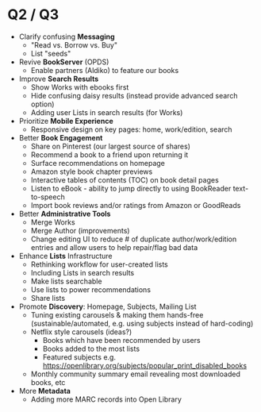 # Q2 / Q3

* Clarify confusing **Messaging**
  * "Read vs. Borrow vs. Buy"
  * List "seeds"
* Revive **BookServer** (OPDS)
  * Enable partners (Aldiko) to feature our books
* Improve **Search Results**
  * Show Works with ebooks first
  * Hide confusing daisy results (instead provide advanced search option)
  * Adding user Lists in search results (for Works)
* Prioritize **Mobile Experience**
  * Responsive design on key pages: home, work/edition, search
* Better **Book Engagement**
  * Share on Pinterest (our largest source of shares)
  * Recommend a book to a friend upon returning it
  * Surface recommendations on homepage
  * Amazon style book chapter previews
  * Interactive tables of contents (TOC) on book detail pages
  * Listen to eBook - ability to jump directly to using BookReader text-to-speech
  * Import book reviews and/or ratings from Amazon or GoodReads
* Better **Administrative Tools**
  * Merge Works
  * Merge Author (improvements)
  * Change editing UI to reduce # of duplicate author/work/edition entries and allow users to help repair/flag bad data
* Enhance **Lists** Infrastructure
  * Rethinking workflow for user-created lists
  * Including Lists in search results
  * Make lists searchable
  * Use lists to power recommendations
  * Share lists
* Promote **Discovery**: Homepage, Subjects, Mailing List
  * Tuning existing carousels & making them hands-free (sustainable/automated, e.g. using subjects instead of hard-coding)
  * Netflix style carousels (ideas?)
    * Books which have been recommended by users
    * Books added to the most lists
    * Featured subjects e.g. https://openlibrary.org/subjects/popular_print_disabled_books
  * Monthly community summary email revealing most downloaded books, etc
* More **Metadata**
  * Adding more MARC records into Open Library